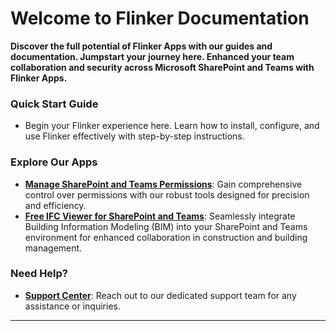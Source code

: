 # Welcome to Flinker Documentation

**Discover the full potential of Flinker Apps with our guides and documentation. Jumpstart your journey here. Enhanced your team collaboration and security across Microsoft SharePoint and Teams with Flinker Apps.**


### Quick Start Guide
- Begin your Flinker experience here. Learn how to install, configure, and use Flinker effectively with step-by-step instructions.

### Explore Our Apps
- **[Manage SharePoint and Teams Permissions](https://appsource.microsoft.com/de-de/product/office/WA200007197)**: Gain comprehensive control over permissions with our robust tools designed for precision and efficiency.
- **[Free IFC Viewer for SharePoint and Teams](https://appsource.microsoft.com/de-de/product/office/wa200006238)**: Seamlessly integrate Building Information Modeling (BIM) into your SharePoint and Teams environment for enhanced collaboration in construction and building management.
### Need Help?
- **[Support Center](mailto:support@flinker.app)**: Reach out to our dedicated support team for any assistance or inquiries.

---
